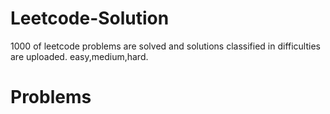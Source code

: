 # Leetcode-Solution
1000 of leetcode problems are solved and solutions classified in difficulties are uploaded. 
easy,medium,hard.


# Problems
